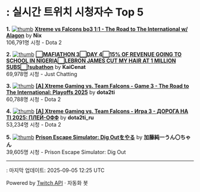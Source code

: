 # : 실시간 트위치 시청자수 Top 5

**1.** [![thumb](https://static-cdn.jtvnw.net/previews-ttv/live_user_nix-320x180.jpg)](https://twitch.tv/Nix)
**[Xtreme vs Falcons bo3 1:1 - The Road to The International w/ Alagon](https://twitch.tv/Nix)** by **Nix**<br>106,791명 시청  - Dota 2

**2.** [![thumb](https://static-cdn.jtvnw.net/previews-ttv/live_user_kaicenat-320x180.jpg)](https://twitch.tv/KaiCenat)
**[⬜MAFIATHON 3⬜️DAY 4⬜15% OF REVENUE GOING TO SCHOOL IN NIGERIA⬜LEBRON JAMES CUT MY HAIR AT 1 MILLION SUBS⬜!subathon](https://twitch.tv/KaiCenat)** by **KaiCenat**<br>69,978명 시청  - Just Chatting

**3.** [![thumb](https://static-cdn.jtvnw.net/previews-ttv/live_user_dota2ti-320x180.jpg)](https://twitch.tv/dota2ti)
**[[A] Xtreme Gaming vs. Team Falcons - Game 3 - The Road to The International: Playoffs 2025](https://twitch.tv/dota2ti)** by **dota2ti**<br>60,788명 시청  - Dota 2

**4.** [![thumb](https://static-cdn.jtvnw.net/previews-ttv/live_user_dota2ti_ru-320x180.jpg)](https://twitch.tv/dota2ti_ru)
**[[A] Xtreme Gaming vs. Team Falcons - Игра 3 - ДОРОГА НА TI 2025: ПЛЕЙ-ОФФ](https://twitch.tv/dota2ti_ru)** by **dota2ti_ru**<br>53,234명 시청  - Dota 2

**5.** [![thumb](https://static-cdn.jtvnw.net/previews-ttv/live_user_kato_junichi0817-320x180.jpg)](https://twitch.tv/加藤純一うん〇ちゃん)
**[Prison Escape Simulator: Dig Outをやる](https://twitch.tv/加藤純一うん〇ちゃん)** by **加藤純一うん〇ちゃん**<br>39,605명 시청  - Prison Escape Simulator: Dig Out


---
: 마지막 업데이트: 2025-09-05 12:25 UTC

Powered by [Twitch API](https://dev.twitch.tv/docs/api/reference) · 자동화 봇